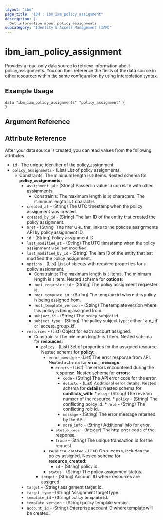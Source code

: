 ```yaml
---
layout: "ibm"
page_title: "IBM : ibm_iam_policy_assignment"
description: |-
  Get information about policy_assignments
subcategory: "Identity & Access Management (IAM)"
---
```


# ibm_iam_policy_assignment

Provides a read-only data source to retrieve information about policy_assignments. You can then reference the fields of the data source in other resources within the same configuration by using interpolation syntax.

## Example Usage

```hcl
data "ibm_iam_policy_assignments" "policy_assignment" {
}
```

## Argument Reference


## Attribute Reference

After your data source is created, you can read values from the following attributes.

* `id` - The unique identifier of the policy_assignment.
* `policy_assignments` - (List) List of policy assignments.
  * Constraints: The minimum length is `0` items.
Nested schema for **policy_assignments**:
	* `assignment_id` - (String) Passed in value to correlate with other assignments.
	  * Constraints: The maximum length is `50` characters. The minimum length is `1` character.
	* `created_at` - (String) The UTC timestamp when the policy assignment was created.
	* `created_by_id` - (String) The iam ID of the entity that created the policy assignment.
	* `href` - (String) The href URL that links to the policies assignments API by policy assignment ID.
	* `id` - (String) Policy assignment ID.
	* `last_modified_at` - (String) The UTC timestamp when the policy assignment was last modified.
	* `last_modified_by_id` - (String) The iam ID of the entity that last modified the policy assignment.
	* `options` - (List) List of objects with required properties for a policy assignment.
  		* Constraints: The maximum length is `5` items. The minimum length is `1` item.
	Nested schema for **options**:
        * `root_requester_id` - (String) The policy assignment requester id.
        * `root_template_id` - (String) The template id where this policy is being assigned from.
        * `root_template_version` - (String) The template version where this policy is being assigned from.
        * `subject_id` - (String) The policy subject id.
        * `subject_type` - (String) The policy subject type; either 'iam_id' or 'access_group_id'.
	* `resources` - (List) Object for each account assigned.
	  * Constraints: The minimum length is `1` item.
	Nested schema for **resources**:
		* `policy` - (List) Set of properties for the assigned resource.
		Nested schema for **policy**:
			* `error_message` - (List) The error response from API.
			Nested schema for **error_message**:
				* `errors` - (List) The errors encountered during the response.
				Nested schema for **errors**:
					* `code` - (String) The API error code for the error.
					* `details` - (List) Additional error details.
					Nested schema for **details**:
						Nested schema for **conflicts_with**:
							* `etag` - (String) The revision number of the resource.
							* `policy` - (String) The conflicting policy id.
							* `role` - (String) The conflicting role id.
					* `message` - (String) The error message returned by the API.
					* `more_info` - (String) Additional info for error.
				* `status_code` - (Integer) The http error code of the response.
				* `trace` - (String) The unique transaction id for the request.
			* `resource_created` - (List) On success, includes the  policy assigned.
			Nested schema for **resource_created**:
				* `id` - (String) policy id.
			* `status` - (String) The policy assignment status.
		* `target` - (String) Account ID where resources are assigned.
	* `target` - (String) assignment target id.
	* `target_type` - (String) Assignment target type.
	* `template_id` - (String) policy template id.
	* `template_version` - (String) policy template version.
	* `account_id` - (String) Enterprise account ID where template will be created.